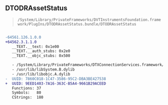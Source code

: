## DTODRAssetStatus

> `/System/Library/PrivateFrameworks/DVTInstrumentsFoundation.framework/PlugIns/DTODRAssetStatus.bundle/DTODRAssetStatus`

```diff

-64561.126.1.0.0
+64562.3.1.1.0
   __TEXT.__text: 0x1e00
   __TEXT.__auth_stubs: 0x2e0
   __TEXT.__objc_stubs: 0x500

   - /System/Library/PrivateFrameworks/DTXConnectionServices.framework/DTXConnectionServices
   - /usr/lib/libSystem.B.dylib
   - /usr/lib/libobjc.A.dylib
-  UUID: 7860C018-1C47-3586-95C2-DBA3BE427538
+  UUID: 9EED1403-7A16-363C-B5A4-9661B29ACEED
   Functions: 37
   Symbols:   80
   CStrings:  180

```
